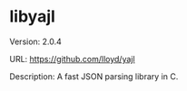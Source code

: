 libyajl
================================

Version: 2.0.4

URL: https://github.com/lloyd/yajl

Description: A fast JSON parsing library in C.

